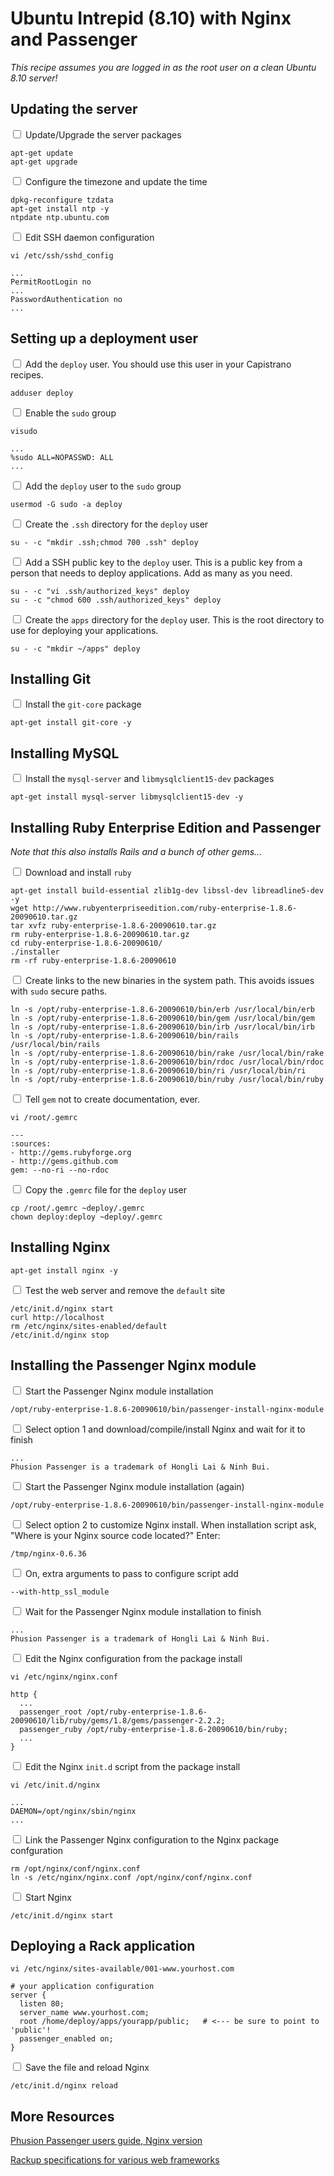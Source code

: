 Ubuntu Intrepid (8.10) with Nginx and Passenger
===============================================
*This recipe assumes you are logged in as the root user on a clean Ubuntu 8.10 server!*

Updating the server
-------------------

<input type='checkbox'/> Update/Upgrade the server packages

    apt-get update
    apt-get upgrade

<input type='checkbox'/> Configure the timezone and update the time

    dpkg-reconfigure tzdata
    apt-get install ntp -y
    ntpdate ntp.ubuntu.com

<input type='checkbox'/> Edit SSH daemon configuration

    vi /etc/ssh/sshd_config

    ...
    PermitRootLogin no
    ...
    PasswordAuthentication no
    ...

Setting up a deployment user
----------------------------

<input type='checkbox'/> Add the `deploy` user. You should use this user in your Capistrano recipes.

    adduser deploy

<input type='checkbox'/> Enable the `sudo` group

    visudo
    
    ...
    %sudo ALL=NOPASSWD: ALL
    ...

<input type='checkbox'/> Add the `deploy` user to the `sudo` group

    usermod -G sudo -a deploy

<input type='checkbox'/> Create the `.ssh` directory for the `deploy` user

    su - -c "mkdir .ssh;chmod 700 .ssh" deploy

<input type='checkbox'/> Add a SSH public key to the `deploy` user. This is a public key from a person that needs to deploy
applications. Add as many as you need.

    su - -c "vi .ssh/authorized_keys" deploy
    su - -c "chmod 600 .ssh/authorized_keys" deploy
    
<input type='checkbox'/> Create the `apps` directory for the `deploy` user. This is the root directory to use for deploying
your applications.
    
    su - -c "mkdir ~/apps" deploy

Installing Git
--------------

<input type='checkbox'/> Install the `git-core` package

    apt-get install git-core -y

Installing MySQL
----------------

<input type='checkbox'/> Install the `mysql-server` and `libmysqlclient15-dev` packages

    apt-get install mysql-server libmysqlclient15-dev -y
    
Installing Ruby Enterprise Edition and Passenger
------------------------------------------------

_Note that this also installs Rails and a bunch of other gems..._

<input type='checkbox'/> Download and install `ruby`

    apt-get install build-essential zlib1g-dev libssl-dev libreadline5-dev -y
    wget http://www.rubyenterpriseedition.com/ruby-enterprise-1.8.6-20090610.tar.gz
    tar xvfz ruby-enterprise-1.8.6-20090610.tar.gz
    rm ruby-enterprise-1.8.6-20090610.tar.gz
    cd ruby-enterprise-1.8.6-20090610/
    ./installer
    rm -rf ruby-enterprise-1.8.6-20090610

<input type='checkbox'/> Create links to the new binaries in the system path. This avoids issues with `sudo` secure paths.
  
    ln -s /opt/ruby-enterprise-1.8.6-20090610/bin/erb /usr/local/bin/erb
    ln -s /opt/ruby-enterprise-1.8.6-20090610/bin/gem /usr/local/bin/gem
    ln -s /opt/ruby-enterprise-1.8.6-20090610/bin/irb /usr/local/bin/irb
    ln -s /opt/ruby-enterprise-1.8.6-20090610/bin/rails /usr/local/bin/rails
    ln -s /opt/ruby-enterprise-1.8.6-20090610/bin/rake /usr/local/bin/rake
    ln -s /opt/ruby-enterprise-1.8.6-20090610/bin/rdoc /usr/local/bin/rdoc
    ln -s /opt/ruby-enterprise-1.8.6-20090610/bin/ri /usr/local/bin/ri
    ln -s /opt/ruby-enterprise-1.8.6-20090610/bin/ruby /usr/local/bin/ruby

<input type='checkbox'/> Tell `gem` not to create documentation, ever.

    vi /root/.gemrc
    
    ---
    :sources:
    - http://gems.rubyforge.org
    - http://gems.github.com
    gem: --no-ri --no-rdoc

<input type='checkbox'/> Copy the `.gemrc` file for the `deploy` user
    
    cp /root/.gemrc ~deploy/.gemrc
    chown deploy:deploy ~deploy/.gemrc

Installing Nginx
----------------

    apt-get install nginx -y
    
<input type='checkbox'/> Test the web server and remove the `default` site

    /etc/init.d/nginx start
    curl http://localhost
    rm /etc/nginx/sites-enabled/default
    /etc/init.d/nginx stop

Installing the Passenger Nginx module
-------------------------------------

<input type='checkbox'/> Start the Passenger Nginx module installation

    /opt/ruby-enterprise-1.8.6-20090610/bin/passenger-install-nginx-module

<input type='checkbox'/> Select option 1 and download/compile/install Nginx and wait for it to finish
    
    ...
    Phusion Passenger is a trademark of Hongli Lai & Ninh Bui.

<input type='checkbox'/> Start the Passenger Nginx module installation (again)

    /opt/ruby-enterprise-1.8.6-20090610/bin/passenger-install-nginx-module

<input type='checkbox'/> Select option 2 to customize Nginx install. When installation script ask, "Where is your Nginx source code located?" Enter:

    /tmp/nginx-0.6.36
    
<input type='checkbox'/> On, extra arguments to pass to configure script add

    --with-http_ssl_module

<input type='checkbox'/> Wait for the Passenger Nginx module installation to finish

    ...
    Phusion Passenger is a trademark of Hongli Lai & Ninh Bui.
    
<input type='checkbox'/> Edit the Nginx configuration from the package install

    vi /etc/nginx/nginx.conf
        
    http {
      ...
      passenger_root /opt/ruby-enterprise-1.8.6-20090610/lib/ruby/gems/1.8/gems/passenger-2.2.2;
      passenger_ruby /opt/ruby-enterprise-1.8.6-20090610/bin/ruby;
      ...
    }

<input type='checkbox'/> Edit the Nginx `init.d` script from the package install
        
    vi /etc/init.d/nginx
  
    ...
    DAEMON=/opt/nginx/sbin/nginx
    ...
  
<input type='checkbox'/> Link the Passenger Nginx configuration to the Nginx package confguration
    
    rm /opt/nginx/conf/nginx.conf
    ln -s /etc/nginx/nginx.conf /opt/nginx/conf/nginx.conf

<input type='checkbox'/> Start Nginx

    /etc/init.d/nginx start

Deploying a Rack application
----------------------------

    vi /etc/nginx/sites-available/001-www.yourhost.com

    # your application configuration
    server {
      listen 80;
      server_name www.yourhost.com;
      root /home/deploy/apps/yourapp/public;   # <--- be sure to point to 'public'!
      passenger_enabled on;
    }

<input type='checkbox'/> Save the file and reload Nginx
    
    /etc/init.d/nginx reload
    
More Resources
--------------
[Phusion Passenger users guide, Nginx version](http://www.modrails.com/documentation/Users%20guide%20Nginx.html)

[Rackup specifications for various web frameworks](http://www.modrails.com/documentation/Users%20guide%20Nginx.html#_rackup_specifications_for_various_web_frameworks)